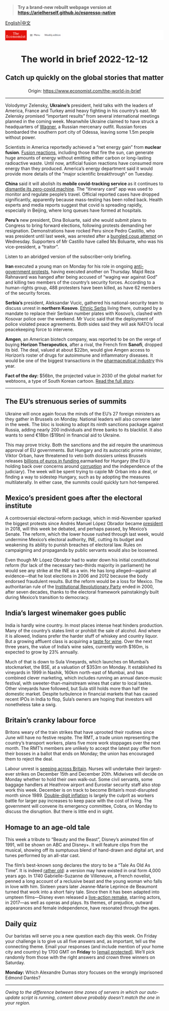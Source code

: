 > **Try a brand-new rebuilt webpage version at https://arielherself.github.io/espresso-native**

[English](https://github.com/arielherself/espresso/blob/main/README.md)|[中文](https://github-com.translate.goog/arielherself/espresso/blob/main/README.md?_x_tr_sl=en&_x_tr_tl=zh-CN&_x_tr_hl=zh-CN&_x_tr_pto=wapp)



![The Economist](menubar.png)

# <p align="center">The world in brief 2022-12-12</p>

## <p align="center">Catch up quickly on the global stories that matter</p>

<p align="center">Origin: <a href="https://www.economist.com/the-world-in-brief">https://www.economist.com/the-world-in-brief</a><hr>

Volodymyr Zelensky, <strong>Ukraine’s</strong> president, held talks with the leaders of America, France and Turkey amid heavy fighting in his country’s east. Mr Zelensky promised “important results” from several international meetings planned in the coming week. Meanwhile Ukraine claimed to have struck a headquarters of [Wagner](https://www.economist.com/the-economist-explains/2022/03/07/what-is-the-wagner-group-russias-mercenary-organisation), a Russian mercenary outfit. Russian forces bombarded the southern port city of Odessa, leaving some 1.5m people without power.

Scientists in America reportedly achieved a “net energy gain” from <strong>nuclear fusion</strong>. [Fusion reactions](https://www.economist.com/the-economist-explains/2022/02/09/what-is-nuclear-fusion), including those that fire the sun, can generate huge amounts of energy without emitting either carbon or long-lasting radioactive waste. Until now, artificial fusion reactions have consumed more energy than they produced. America’s energy department said it would provide more details of the “major scientific breakthrough” on Tuesday.

<strong>China </strong>said it will abolish its <strong>mobile covid-tracking service </strong>as it continues to [dismantle its zero-covid machine](https://www.economist.com/china/2022/12/06/china-is-dismantling-its-zero-covid-machine). The “itinerary card” app was used to monitor and regulate people’s travel. Official reported cases have dropped significantly, apparently because mass-testing has been rolled back. Health experts and media reports suggest that covid is spreading rapidly, especially in Beijing, where long queues have formed at hospitals.

<strong>Peru’s</strong> new president, Dina Boluarte, said she would submit plans to Congress to bring forward elections, following protests demanding her resignation. Demonstrations have rocked Peru since Pedro Castillo, who was president until last week, was arrested after a [bungled coup attempt](https://www.economist.com/the-americas/2022/12/07/after-a-bungled-coup-attempt-perus-president-falls) on Wednesday. Supporters of Mr Castillo have called Ms Boluarte, who was his vice-president, a “traitor”.

Listen to an abridged version of the subscriber-only briefing.

<strong>Iran </strong>executed a young man on Monday for his role in ongoing [anti-government protests](https://www.economist.com/graphic-detail/2022/12/08/protest-movements-as-deadly-as-irans-often-end-in-revolution-or-civil-war), having executed another on Thursday. Majid Reza Rahnavard was hanged after being accused of “waging war against God” and killing two members of the country’s security forces. According to a human-rights group, 488 protesters have been killed, as have 62 members of the security forces. 

<strong>Serbia’s </strong>president, Aleksandar Vucic, gathered his national-security team to discuss unrest in <strong>northern Kosovo</strong>. [Ethnic Serbs](https://www.economist.com/europe/2018/09/17/plans-for-land-swaps-in-kosovo-and-serbia-run-into-the-ground) living there, outraged by a mandate to replace their Serbian number plates with Kosovo’s, clashed with Kosovar police over the weekend. Mr Vucic said that the deployment of police violated peace agreements. Both sides said they will ask NATO’s local peacekeeping force to intervene.

<strong>Amgen</strong>, an American biotech company, was reported to be on the verge of buying <strong>Horizon Therapeutics</strong>, after a rival, the French firm <strong>Sanofi</strong>, dropped its bid. The deal, valued at about $22bn, would give Amgen access to Horizon’s roster of drugs for autoimmune and inflammatory diseases. It would be one of the biggest transactions in the [pharmaceutical industry](https://www.economist.com/business/2022/08/10/after-a-covid-fuelled-adrenaline-rush-biotech-is-crashing) this year.

<strong>Fact of the day: </strong>$56bn, the projected value in 2030 of the global market for webtoons, a type of South Korean cartoon. [Read the full story](https://www.economist.com/asia/2022/12/08/japanese-manga-are-being-eclipsed-by-korean-webtoons).

----------

## The EU’s strenuous series of summits

Ukraine will once again focus the minds of the EU’s 27 foreign ministers as they gather in Brussels on Monday. National leaders will also convene later in the week. The bloc is looking to adopt its ninth sanctions package against Russia, adding nearly 200 individuals and three banks to its blacklist. It also wants to send €18bn ($19bn) in financial aid to Ukraine.

This may prove tricky. Both the sanctions and the aid require the unanimous approval of EU governments. But Hungary and its autocratic prime minister, Viktor Orban, have threatened to veto both dossiers unless Brussels releases [billions of euros in funding ](https://www.economist.com/europe/2022/11/24/the-eu-is-withholding-aid-to-press-hungary-to-reform)earmarked for Hungary (the EU is holding back over concerns around [corruption](https://www.economist.com/europe/2018/04/05/the-eu-is-tolerating-and-enabling-authoritarian-kleptocracy-in-hungary) and the independence of the judiciary). The week will be spent trying to cajole Mr Orban into a deal, or finding a way to sidestep Hungary, such as by adopting the measures multilaterally. In either case, the summits could quickly turn hot-tempered.

## Mexico’s president goes after the electoral institute

A controversial electoral-reform package, which in mid-November sparked the biggest protests since Andrés Manuel López Obrador became [president](https://www.economist.com/the-americas/2022/11/24/mexicos-president-wants-to-develop-the-poorer-south) in 2018, will this week be debated, and perhaps passed, by Mexico’s Senate. The reform, which the lower house rushed through last week, would undermine Mexico’s electoral authority, INE, cutting its budget and weakening its ability to punish breaches of electoral law. Rules on campaigning and propaganda by public servants would also be loosened.

Even though Mr López Obrador had to water down his initial constitutional reform (for lack of the necessary two-thirds majority in parliament) he would see any strike at the INE as a win. He has long alleged—against all evidence—that he lost elections in 2006 and 2012 because the body endorsed fraudulent results. But the reform would be a loss for Mexico. The authoritarian rule of the [Institutional Revolutionary Party](https://www.economist.com/the-americas/2017/11/30/jose-antonio-meade-is-the-pris-candidate-for-mexicos-presidency) ended in 2000, after seven decades, thanks to the electoral framework painstakingly built during Mexico’s transition to democracy.

## India’s largest winemaker goes public

India is hardly wine country. In most places intense heat hinders production. Many of the country’s states limit or prohibit the sale of alcohol. And where it is allowed, Indians prefer the harder stuff of whiskey and country liquor. But a growing affluent class is acquiring a [taste for wine](https://www.economist.com/business/2018/12/15/indias-wine-industry-is-growing-in-the-most-delightful-way). Over the next three years, the value of India’s wine sales, currently worth $160m, is expected to grow by 23% annually.

Much of that is down to Sula Vineyards, which launches on Mumbai’s stockmarket, the BSE, at a valuation of $353m on Monday. It established its vineyards in 1999 in Nashik, 160km north-east of Mumbai, and has combined clever marketing, which includes running an annual dance-music festival, with sweeter-than-mainstream wines that cater to local tastes. Other vineyards have followed, but Sula still holds more than half the domestic market. Despite turbulence in financial markets that has caused recent IPOs in India to flop, Sula’s owners are hoping that investors will nonetheless take a swig.

## Britain’s cranky labour force

Britons weary of the train strikes that have uprooted their routines since June will have no festive respite. The RMT, a trade union representing the country’s transport workers, plans five more work stoppages over the next month. The RMT’s members are unlikely to accept the latest pay offer from their bosses in a ballot that ends on Monday; the union has encouraged them to reject the deal.

Labour unrest is [seeping across Britain](https://www.economist.com/britain/2022/11/03/britain-faces-a-wave-of-industrial-action-this-winter). Nurses will undertake their largest-ever strikes on December 15th and December 20th. Midwives will decide on Monday whether to hold their own walk-out. Some civil servants, some baggage handlers at Heathrow airport and Eurostar security staff also stop work this week. December is on track to become Britain’s most-disrupted month since 1989. [Double-digit inflation](https://www.economist.com/graphic-detail/2022/08/17/british-inflation-hits-double-digits) is largely the culprit as workers battle for larger pay increases to keep pace with the cost of living. The government will convene its emergency committee, Cobra, on Monday to discuss the disruption. But there is little end in sight. 

## Homage to an age-old tale

This week a tribute to “Beauty and the Beast”, Disney’s animated film of 1991, will be shown on ABC and Disney+. It will feature clips from the musical, showing off its sumptuous blend of hand-drawn and digital art, and tunes performed by an all-star cast.

The film’s best-known song declares the story to be a “Tale As Old As Time”. It is indeed [rather old](https://www.economist.com/culture/2021/12/29/a-new-exhibition-shows-the-visual-debt-disney-owes-to-european-art): a version may have existed in oral form 4,000 years ago. In 1740 Gabrielle-Suzanne de Villeneuve, a French novelist, penned a long account of a reclusive beast and the young woman who falls in love with him. Sixteen years later Jeanne-Marie Leprince de Beaumont turned that work into a short fairy tale. Since then it has been adapted into umpteen films—Disney even released a [live-action remake](https://www.economist.com/books-and-arts/2019/01/05/disney-goes-back-to-the-future), starring actors, in 2017—as well as operas and plays. Its themes, of prejudice, outward appearances and female independence, have resonated through the ages.

## Daily quiz

Our baristas will serve you a new question each day this week. On Friday your challenge is to give us all five answers and, as important, tell us the connecting theme. Email your responses (and include mention of your home city and country) by 1700 GMT on <strong>Friday</strong> to [<span class="__cf_email__" data-cfemail="3a6b4f53407f494a485f4949557a5f595554555753494e14595557">[email&#160;protected]</span>](https://mail.google.com/mail/?view=cm&amp;fs=1&amp;tf=1&amp;to=QuizEspresso@economist.com). We’ll pick randomly from those with the right answers and crown three winners on Saturday.

<strong>Monday:</strong> Which Alexandre Dumas story focuses on the wrongly imprisoned Edmond Dantès?

----------

*Owing to the difference between time zones of servers in which our auto-update script is running, content above probably doesn't match the one in your region.*
